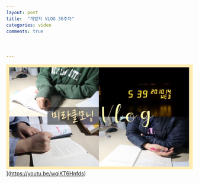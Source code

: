 ```yaml
---
layout: post
title:  "개발자 VLOG 36주차"
categories: video 
comments: true



---
```








![썸네일](/assets/img/youtube/36.jpg)](https://youtu.be/wqiKT6Hnfds)













